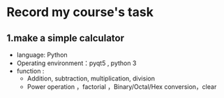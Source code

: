 # Record my course's task
## 1.make a simple calculator 
* language: Python
* Operating environment：pyqt5 , python 3
* function : 
   * Addition, subtraction, multiplication, division
   * Power operation ，factorial ，Binary/Octal/Hex conversion，clear
